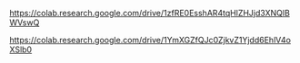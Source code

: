 https://colab.research.google.com/drive/1zfRE0EsshAR4tqHlZHJjd3XNQlBWVswQ

https://colab.research.google.com/drive/1YmXGZfQJc0ZjkvZ1Yjdd6EhlV4oXSlb0